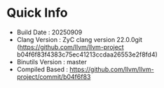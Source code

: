 # Quick Info
* Build Date : 20250909
* Clang Version : ZyC clang version 22.0.0git (https://github.com/llvm/llvm-project b04f6f83f4383c75ec41213ccdaa26553e2f8fd4)
* Binutils Version : master
* Compiled Based : https://github.com/llvm/llvm-project/commit/b04f6f83

